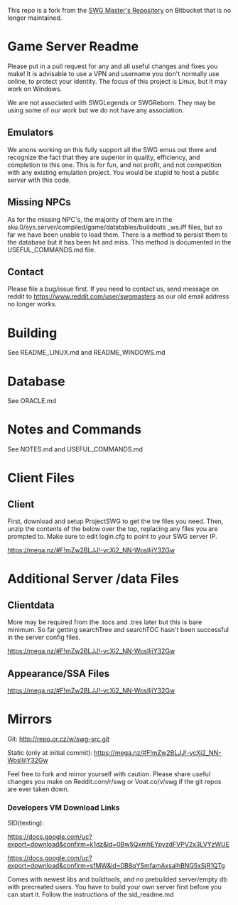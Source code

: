 This repo is a fork from the [SWG Master's Repository](https://bitbucket.org/swgmasters/swg-src) on Bitbucket that is no longer maintained.

# Game Server Readme

Please put in a pull request for any and all useful changes and fixes you make! It is advisable to use a VPN and username you don't normally use online, to protect your identity. The focus of this project is Linux, but it may work on Windows.

We are not associated with SWGLegends or SWGReborn. They may be using some of our work but we do not have any association.

## Emulators

We anons working on this fully support all the SWG emus out there and recognize the fact that they are superior in quality, efficiency, and completion to this one. This is for fun, and not profit, and not competition with any existing emulation project. You would be stupid to host a public server with this code.

## Missing NPCs

As for the missing NPC's, the majority of them are in the sku.0/sys.server/compiled/game/datatables/buildouts _ws.iff files, but so far we have been unable to load them. There is a method to persist them to the database but it has been hit and miss. This method is documented in the USEFUL_COMMANDS.md file.

## Contact

Please file a bug/issue first. If you need to contact us, send message on reddit to https://www.reddit.com/user/swgmasters as our old email address no longer works.
# Building

See README_LINUX.md and README_WINDOWS.md

# Database

See ORACLE.md

# Notes and Commands

See NOTES.md and USEFUL_COMMANDS.md

# Client Files

## Client

First, download and setup ProjectSWG to get the tre files you need. Then, unzip the contents of the below over the top, replacing any files you are prompted to. Make sure to edit login.cfg to point to your SWG server IP.

https://mega.nz/#F!mZw2BLJJ!-vcXi2_NN-WoslIjiY32Gw

# Additional Server /data Files

## Clientdata 

More may be required from the .tocs and .tres later but this is bare minimum. So far getting searchTree and searchTOC hasn't been successful in the server config files.

https://mega.nz/#F!mZw2BLJJ!-vcXi2_NN-WoslIjiY32Gw


## Appearance/SSA Files

https://mega.nz/#F!mZw2BLJJ!-vcXi2_NN-WoslIjiY32Gw


# Mirrors

Git: http://repo.or.cz/w/swg-src.git


Static (only at initial commit): https://mega.nz/#F!mZw2BLJJ!-vcXi2_NN-WoslIjiY32Gw


Feel free to fork and mirror yourself with caution. Please share useful changes you make on Reddit.com/r/swg or Voat.co/v/swg if the git repos are ever taken down.

### Developers VM Download Links

SID(testing):

https://docs.google.com/uc?export=download&confirm=k1dz&id=0Bw5QxmhEYpyzdFVPV2x3LVYzWUE

https://docs.google.com/uc?export=download&confirm=sfMW&id=0B8qYSmfamAxsalhBNG5xSjR1QTg

Comes with newest libs and buildtools, and no prebuilded server/empty db with precreated users.
You have to build your own server first before you can start it. Follow the instructions of the sid_readme.md
